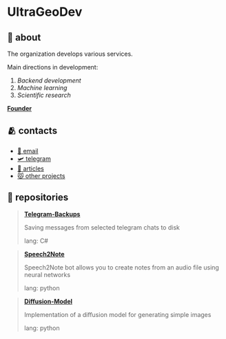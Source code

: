 # UltraGeoDev

## 💁 about

The organization develops various services.

Main directions in development:
1. _Backend development_
2. _Machine learning_
3. _Scientific research_

[**Founder**](https://github.com/Ultrageopro1966)

## 🫂 contacts
- [💌 email](mailto:dev@ultrageopro.ru)
- [🛩️ telegram](https://t.me/UltraGeoDev)
- [📘 articles](https://habr.com/ru/users/Ultrageopro1966/)
- [😾 other projects](https://github.com/Ultrageopro1966)

## 📘 repositories
> [**Telegram-Backups**](https://github.com/UltraGeoDev/Telegram-Backups)
> 
> Saving messages from selected telegram chats to disk
> 
> lang: C#

> [**Speech2Note**](https://github.com/UltraGeoDev/Speech2Note)
>
> Speech2Note bot allows you to create notes from an audio file using neural networks
>
> lang: python

> [**Diffusion-Model**](https://github.com/UltraGeoDev/diffusion-model)
>
> Implementation of a diffusion model for generating simple images
>
> lang: python